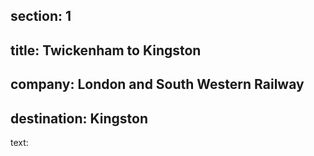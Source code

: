 ﻿section: 1
----
title: Twickenham to Kingston
----
company: London and South Western Railway
----
destination: Kingston
----
text: